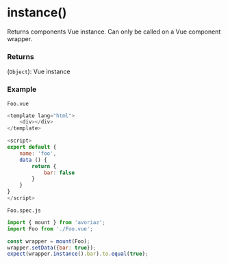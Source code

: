 # instance()

Returns components Vue instance. Can only be called on a Vue component wrapper.

### Returns

(`Object`): Vue instance

### Example

`Foo.vue`

```js
<template lang="html">
    <div></div>
</template>

<script>
export default {
    name: 'foo',
    data () {
        return {
            bar: false
        }
    }
}
</script>
```

`Foo.spec.js`

```js
import { mount } from 'avoriaz';
import Foo from './Foo.vue';

const wrapper = mount(Foo);
wrapper.setData({bar: true});
expect(wrapper.instance().bar).to.equal(true);
```
